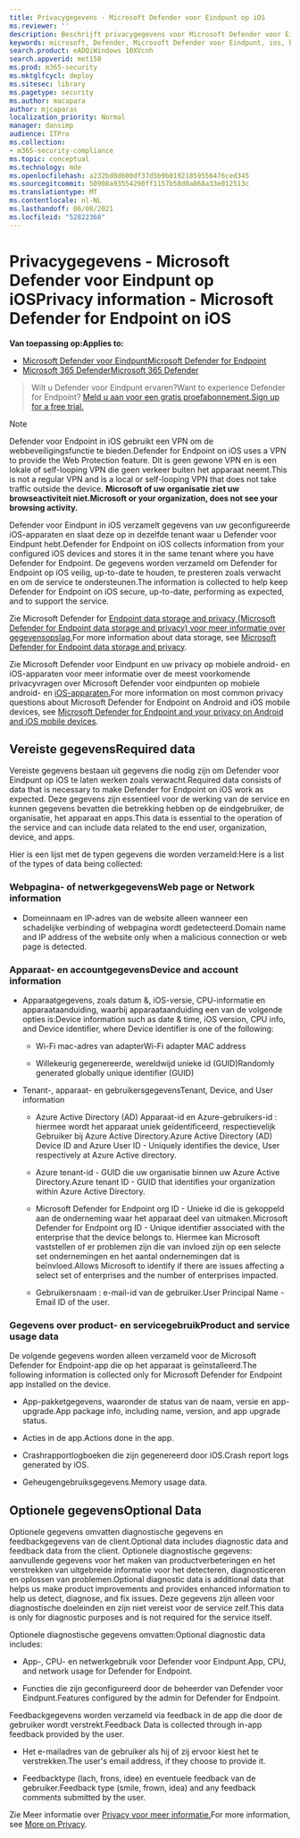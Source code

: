 ```yaml
---
title: Privacygegevens - Microsoft Defender voor Eindpunt op iOS
ms.reviewer: ''
description: Beschrijft privacygegevens voor Microsoft Defender voor Eindpunt in iOS
keywords: microsoft, Defender, Microsoft Defender voor Eindpunt, ios, beleid, overzicht
search.product: eADQiWindows 10XVcnh
search.appverid: met150
ms.prod: m365-security
ms.mktglfcycl: deploy
ms.sitesec: library
ms.pagetype: security
ms.author: macapara
author: mjcaparas
localization_priority: Normal
manager: dansimp
audience: ITPro
ms.collection:
- m365-security-compliance
ms.topic: conceptual
ms.technology: mde
ms.openlocfilehash: a232bd8d600df37d5b9b01921859556476ced345
ms.sourcegitcommit: 50908a93554290ff1157b58d0a868a33e012513c
ms.translationtype: MT
ms.contentlocale: nl-NL
ms.lasthandoff: 06/08/2021
ms.locfileid: "52822368"
---
```

# <a name="privacy-information---microsoft-defender-for-endpoint-on-ios"></a><span data-ttu-id="a5179-104">Privacygegevens - Microsoft Defender voor Eindpunt op iOS</span><span class="sxs-lookup"><span data-stu-id="a5179-104">Privacy information - Microsoft Defender for Endpoint on iOS</span></span>

<span data-ttu-id="a5179-105">**Van toepassing op:**</span><span class="sxs-lookup"><span data-stu-id="a5179-105">**Applies to:**</span></span>
- [<span data-ttu-id="a5179-106">Microsoft Defender voor Eindpunt</span><span class="sxs-lookup"><span data-stu-id="a5179-106">Microsoft Defender for Endpoint</span></span>](https://go.microsoft.com/fwlink/p/?linkid=2154037)
- [<span data-ttu-id="a5179-107">Microsoft 365 Defender</span><span class="sxs-lookup"><span data-stu-id="a5179-107">Microsoft 365 Defender</span></span>](https://go.microsoft.com/fwlink/?linkid=2118804)

> <span data-ttu-id="a5179-108">Wilt u Defender voor Eindpunt ervaren?</span><span class="sxs-lookup"><span data-stu-id="a5179-108">Want to experience Defender for Endpoint?</span></span> [<span data-ttu-id="a5179-109">Meld u aan voor een gratis proefabonnement.</span><span class="sxs-lookup"><span data-stu-id="a5179-109">Sign up for a free trial.</span></span>](https://www.microsoft.com/microsoft-365/windows/microsoft-defender-atp?ocid=docs-wdatp-investigateip-abovefoldlink)

> [!NOTE]
> <span data-ttu-id="a5179-110">Defender voor Endpoint in iOS gebruikt een VPN om de webbeveiligingsfunctie te bieden.</span><span class="sxs-lookup"><span data-stu-id="a5179-110">Defender for Endpoint on iOS uses a VPN to provide the Web Protection feature.</span></span> <span data-ttu-id="a5179-111">Dit is geen gewone VPN en is een lokale of self-looping VPN die geen verkeer buiten het apparaat neemt.</span><span class="sxs-lookup"><span data-stu-id="a5179-111">This is not a regular VPN and is a local or self-looping VPN that does not take traffic outside the device.</span></span> <span data-ttu-id="a5179-112">**Microsoft of uw organisatie ziet uw browseactiviteit niet.**</span><span class="sxs-lookup"><span data-stu-id="a5179-112">**Microsoft or your organization, does not see your browsing activity.**</span></span>

<span data-ttu-id="a5179-113">Defender voor Eindpunt in iOS verzamelt gegevens van uw geconfigureerde iOS-apparaten en slaat deze op in dezelfde tenant waar u Defender voor Eindpunt hebt.</span><span class="sxs-lookup"><span data-stu-id="a5179-113">Defender for Endpoint on iOS collects information from your configured iOS devices and stores it in the same tenant where you have Defender for Endpoint.</span></span> <span data-ttu-id="a5179-114">De gegevens worden verzameld om Defender for Endpoint op iOS veilig, up-to-date te houden, te presteren zoals verwacht en om de service te ondersteunen.</span><span class="sxs-lookup"><span data-stu-id="a5179-114">The information is collected to help keep Defender for Endpoint on iOS secure, up-to-date, performing as expected, and to support the service.</span></span>

<span data-ttu-id="a5179-115">Zie Microsoft Defender for [Endpoint data storage and privacy (Microsoft Defender for Endpoint data storage and privacy) voor meer informatie over gegevensopslag.](data-storage-privacy.md)</span><span class="sxs-lookup"><span data-stu-id="a5179-115">For more information about data storage, see [Microsoft Defender for Endpoint data storage and privacy](data-storage-privacy.md).</span></span>


<span data-ttu-id="a5179-116">Zie Microsoft Defender voor Eindpunt en uw privacy op mobiele android- en iOS-apparaten voor meer informatie over de meest voorkomende privacyvragen over Microsoft Defender voor eindpunten op mobiele android- en [iOS-apparaten.](https://support.microsoft.com/topic/microsoft-defender-for-endpoint-and-your-privacy-on-android-and-ios-mobile-devices-4109bc54-8ec5-4433-9c33-d359b75ac22a)</span><span class="sxs-lookup"><span data-stu-id="a5179-116">For more information on most common privacy questions about Microsoft Defender for Endpoint on Android and iOS mobile devices, see [Microsoft Defender for Endpoint and your privacy on Android and iOS mobile devices](https://support.microsoft.com/topic/microsoft-defender-for-endpoint-and-your-privacy-on-android-and-ios-mobile-devices-4109bc54-8ec5-4433-9c33-d359b75ac22a).</span></span>

## <a name="required-data"></a><span data-ttu-id="a5179-117">Vereiste gegevens</span><span class="sxs-lookup"><span data-stu-id="a5179-117">Required data</span></span> 

<span data-ttu-id="a5179-118">Vereiste gegevens bestaan uit gegevens die nodig zijn om Defender voor Eindpunt op iOS te laten werken zoals verwacht.</span><span class="sxs-lookup"><span data-stu-id="a5179-118">Required data consists of data that is necessary to make Defender for Endpoint on iOS work as expected.</span></span> <span data-ttu-id="a5179-119">Deze gegevens zijn essentieel voor de werking van de service en kunnen gegevens bevatten die betrekking hebben op de eindgebruiker, de organisatie, het apparaat en apps.</span><span class="sxs-lookup"><span data-stu-id="a5179-119">This data is essential to the operation of the service and can include data related to the end user, organization, device, and apps.</span></span> 

<span data-ttu-id="a5179-120">Hier is een lijst met de typen gegevens die worden verzameld:</span><span class="sxs-lookup"><span data-stu-id="a5179-120">Here is a list of the types of data being collected:</span></span> 

### <a name="web-page-or-network-information"></a><span data-ttu-id="a5179-121">Webpagina- of netwerkgegevens</span><span class="sxs-lookup"><span data-stu-id="a5179-121">Web page or Network information</span></span> 

- <span data-ttu-id="a5179-122">Domeinnaam en IP-adres van de website alleen wanneer een schadelijke verbinding of webpagina wordt gedetecteerd.</span><span class="sxs-lookup"><span data-stu-id="a5179-122">Domain name and IP address of the website only when a malicious connection or web page is detected.</span></span> 

### <a name="device-and-account-information"></a><span data-ttu-id="a5179-123">Apparaat- en accountgegevens</span><span class="sxs-lookup"><span data-stu-id="a5179-123">Device and account information</span></span> 

- <span data-ttu-id="a5179-124">Apparaatgegevens, zoals datum &, iOS-versie, CPU-informatie en apparaataanduiding, waarbij apparaataanduiding een van de volgende opties is:</span><span class="sxs-lookup"><span data-stu-id="a5179-124">Device information such as date & time, iOS version, CPU info, and Device identifier, where Device identifier is one of the following:</span></span> 

    - <span data-ttu-id="a5179-125">Wi-Fi mac-adres van adapter</span><span class="sxs-lookup"><span data-stu-id="a5179-125">Wi-Fi adapter MAC address</span></span> 

    - <span data-ttu-id="a5179-126">Willekeurig gegenereerde, wereldwijd unieke id (GUID)</span><span class="sxs-lookup"><span data-stu-id="a5179-126">Randomly generated globally unique identifier (GUID)</span></span> 

- <span data-ttu-id="a5179-127">Tenant-, apparaat- en gebruikersgegevens</span><span class="sxs-lookup"><span data-stu-id="a5179-127">Tenant, Device, and User information</span></span> 

    - <span data-ttu-id="a5179-128">Azure Active Directory (AD) Apparaat-id en Azure-gebruikers-id : hiermee wordt het apparaat uniek geïdentificeerd, respectievelijk Gebruiker bij Azure Active Directory.</span><span class="sxs-lookup"><span data-stu-id="a5179-128">Azure Active Directory (AD) Device ID and Azure User ID - Uniquely identifies the device, User respectively at Azure Active directory.</span></span> 

    - <span data-ttu-id="a5179-129">Azure tenant-id - GUID die uw organisatie binnen uw Azure Active Directory.</span><span class="sxs-lookup"><span data-stu-id="a5179-129">Azure tenant ID - GUID that identifies your organization within Azure Active Directory.</span></span> 

    - <span data-ttu-id="a5179-130">Microsoft Defender for Endpoint org ID - Unieke id die is gekoppeld aan de onderneming waar het apparaat deel van uitmaken.</span><span class="sxs-lookup"><span data-stu-id="a5179-130">Microsoft Defender for Endpoint org ID - Unique identifier associated with the enterprise that the device belongs to.</span></span> <span data-ttu-id="a5179-131">Hiermee kan Microsoft vaststellen of er problemen zijn die van invloed zijn op een selecte set ondernemingen en het aantal ondernemingen dat is beïnvloed.</span><span class="sxs-lookup"><span data-stu-id="a5179-131">Allows Microsoft to identify if there are issues affecting a select set of enterprises and the number of enterprises impacted.</span></span> 

    - <span data-ttu-id="a5179-132">Gebruikersnaam : e-mail-id van de gebruiker.</span><span class="sxs-lookup"><span data-stu-id="a5179-132">User Principal Name - Email ID of the user.</span></span> 

### <a name="product-and-service-usage-data"></a><span data-ttu-id="a5179-133">Gegevens over product- en servicegebruik</span><span class="sxs-lookup"><span data-stu-id="a5179-133">Product and service usage data</span></span> 

<span data-ttu-id="a5179-134">De volgende gegevens worden alleen verzameld voor de Microsoft Defender for Endpoint-app die op het apparaat is geïnstalleerd.</span><span class="sxs-lookup"><span data-stu-id="a5179-134">The following information is collected only for Microsoft Defender for Endpoint app installed on the device.</span></span> 

- <span data-ttu-id="a5179-135">App-pakketgegevens, waaronder de status van de naam, versie en app-upgrade.</span><span class="sxs-lookup"><span data-stu-id="a5179-135">App package info, including name, version, and app upgrade status.</span></span> 

- <span data-ttu-id="a5179-136">Acties in de app.</span><span class="sxs-lookup"><span data-stu-id="a5179-136">Actions done in the app.</span></span> 

- <span data-ttu-id="a5179-137">Crashrapportlogboeken die zijn gegenereerd door iOS.</span><span class="sxs-lookup"><span data-stu-id="a5179-137">Crash report logs generated by iOS.</span></span> 

- <span data-ttu-id="a5179-138">Geheugengebruiksgegevens.</span><span class="sxs-lookup"><span data-stu-id="a5179-138">Memory usage data.</span></span> 

## <a name="optional-data"></a><span data-ttu-id="a5179-139">Optionele gegevens</span><span class="sxs-lookup"><span data-stu-id="a5179-139">Optional Data</span></span> 

<span data-ttu-id="a5179-140">Optionele gegevens omvatten diagnostische gegevens en feedbackgegevens van de client.</span><span class="sxs-lookup"><span data-stu-id="a5179-140">Optional data includes diagnostic data and feedback data from the client.</span></span> <span data-ttu-id="a5179-141">Optionele diagnostische gegevens: aanvullende gegevens voor het maken van productverbeteringen en het verstrekken van uitgebreide informatie voor het detecteren, diagnosticeren en oplossen van problemen.</span><span class="sxs-lookup"><span data-stu-id="a5179-141">Optional diagnostic data is additional data that helps us make product improvements and provides enhanced information to help us detect, diagnose, and fix issues.</span></span> <span data-ttu-id="a5179-142">Deze gegevens zijn alleen voor diagnostische doeleinden en zijn niet vereist voor de service zelf.</span><span class="sxs-lookup"><span data-stu-id="a5179-142">This data is only for diagnostic purposes and is not required for the service itself.</span></span> 

<span data-ttu-id="a5179-143">Optionele diagnostische gegevens omvatten:</span><span class="sxs-lookup"><span data-stu-id="a5179-143">Optional diagnostic data includes:</span></span> 

- <span data-ttu-id="a5179-144">App-, CPU- en netwerkgebruik voor Defender voor Eindpunt.</span><span class="sxs-lookup"><span data-stu-id="a5179-144">App, CPU, and network usage for Defender for Endpoint.</span></span> 

- <span data-ttu-id="a5179-145">Functies die zijn geconfigureerd door de beheerder van Defender voor Eindpunt.</span><span class="sxs-lookup"><span data-stu-id="a5179-145">Features configured by the admin for Defender for Endpoint.</span></span> 

<span data-ttu-id="a5179-146">Feedbackgegevens worden verzameld via feedback in de app die door de gebruiker wordt verstrekt.</span><span class="sxs-lookup"><span data-stu-id="a5179-146">Feedback Data is collected through in-app feedback provided by the user.</span></span> 

- <span data-ttu-id="a5179-147">Het e-mailadres van de gebruiker als hij of zij ervoor kiest het te verstrekken.</span><span class="sxs-lookup"><span data-stu-id="a5179-147">The user's email address, if they choose to provide it.</span></span>

- <span data-ttu-id="a5179-148">Feedbacktype (lach, frons, idee) en eventuele feedback van de gebruiker.</span><span class="sxs-lookup"><span data-stu-id="a5179-148">Feedback type (smile, frown, idea) and any feedback comments submitted by the user.</span></span> 

<span data-ttu-id="a5179-149">Zie Meer informatie over [Privacy voor meer informatie.](https://aka.ms/mdatpiosprivacystatement)</span><span class="sxs-lookup"><span data-stu-id="a5179-149">For more information, see [More on Privacy](https://aka.ms/mdatpiosprivacystatement).</span></span>


